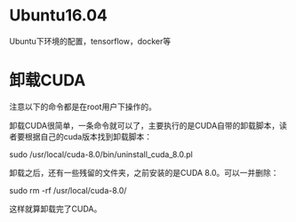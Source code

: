 # Ubuntu16.04
Ubuntu下环境的配置，tensorflow，docker等


# 卸载CUDA
注意以下的命令都是在root用户下操作的。

卸载CUDA很简单，一条命令就可以了，主要执行的是CUDA自带的卸载脚本，读者要根据自己的cuda版本找到卸载脚本：

sudo /usr/local/cuda-8.0/bin/uninstall_cuda_8.0.pl

卸载之后，还有一些残留的文件夹，之前安装的是CUDA 8.0。可以一并删除：

sudo rm -rf /usr/local/cuda-8.0/

这样就算卸载完了CUDA。


